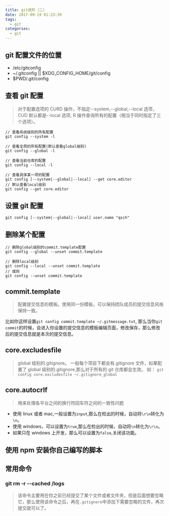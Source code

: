 ```yaml
---
title: git进阶（二）
date: 2017-09-19 01:23:39
tags:
  - git
categories:
  - git
---
```


## git 配置文件的位置

- /etc/gitconfig
- ~/.gitconfig || \$XDG_CONFIG_HOME/git/config
- \$PWD/.git/config

## 查看 git 配置

> 对于配置选项的 CURD 操作，不指定--system,--global,--local 选项，
> CUD 默认都是--local 选项, R 操作查询所有的配置（相当于同时指定了三个选项）。

```
// 查看系统级别的所有配置
git config --system -l

// 查看全局的所有配置(默认查看global级别)
git config --global -l

// 查看当前仓库的配置
git config --local -l

// 查看具体某一项的配置
git config [--system|--global|--local] --get core.editor
// 默认查看local级别
git config --get core.editor
```

## 设置 git 配置

```
git config [--system|--global|--local] user.name "qsch"
```

## 删除某个配置

```
// 删除global级别的commit.template配置
git config --global --unset commit.template

// 删除local级别
git config --local --unset commit.template
// 或则
git config --unset commit.template
```

## commit.template

> 配置提交信息的模板。使用同一份模板，可以保持团队成员的提交信息风格保持一致。

比如你这样设置`git config commit.template ~/.gitmessage.txt`,
那么当你`git commit`的时候，会进入你设置的提交信息的模板编辑页面，修改保存，那么修改后的提交信息就是本次的提交信息。

## core.excludesfile

> global 级别的.gitignore。
> 一般每个项目下都会有.gitignore 文件，如果配置了 global 级别的.gitignore,那么对于所有的 git 仓库都会生效。
> 如：
> `git config core.excludesfile ~/.gitignore_global`

## core.autocrlf

> 用来处理各平台之间的换行符回车符之间的一致性问题

- 使用 linux 或者 mac,一般设置为`input`,那么在检出的时候，自动将`\r\n`转化为`\n`。
- 使用 windows，可以设置为`true`,那么在检出的时候，自动将`\n`转化为`\r\n`。
- 如果只在 windows 上开发，那么可以设置为`false`,关闭该功能。

## 使用 npm 安装你自己编写的脚本

## 常用命令

### git rm -r --cached /logs

> 该命令主要用在你之前已经提交了某个文件或者文件夹，但是后面想要忽略它，那么使用该命令之后，再在`.gitignore`中添加下需要忽略的文件，再次提交就可以了。
